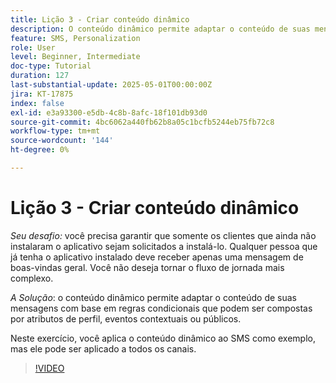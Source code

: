 ```yaml
---
title: Lição 3 - Criar conteúdo dinâmico
description: O conteúdo dinâmico permite adaptar o conteúdo de suas mensagens com base em regras condicionais que podem ser compostas de atributos de perfil, eventos contextuais ou públicos. Neste exercício, você aplica conteúdo dinâmico ao SMS.
feature: SMS, Personalization
role: User
level: Beginner, Intermediate
doc-type: Tutorial
duration: 127
last-substantial-update: 2025-05-01T00:00:00Z
jira: KT-17875
index: false
exl-id: e3a93300-e5db-4c8b-8afc-18f101db93d0
source-git-commit: 4bc6062a440fb62b8a05c1bcfb5244eb75fb72c8
workflow-type: tm+mt
source-wordcount: '144'
ht-degree: 0%

---
```


# Lição 3 - Criar conteúdo dinâmico

*Seu desafio:* você precisa garantir que somente os clientes que ainda não instalaram o aplicativo sejam solicitados a instalá-lo. Qualquer pessoa que já tenha o aplicativo instalado deve receber apenas uma mensagem de boas-vindas geral. Você não deseja tornar o fluxo de jornada mais complexo. 

*A Solução*: o conteúdo dinâmico permite adaptar o conteúdo de suas mensagens com base em regras condicionais que podem ser compostas por atributos de perfil, eventos contextuais ou públicos. 

Neste exercício, você aplica o conteúdo dinâmico ao SMS como exemplo, mas ele pode ser aplicado a todos os canais.

>[!VIDEO](https://video.tv.adobe.com/v/3457913/?learn=on&enablevpops)
